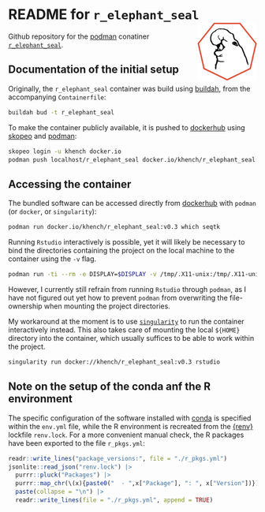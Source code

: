 # README for  `r_elephant_seal` <img src="logo.svg" align="right" alt="" width="120" />

Github repository for the [podman](https://podman.io/) conatiner [`r_elephant_seal`](https://hub.docker.com/repository/docker/khench/r_elephant_seal).

## Documentation of the initial setup

Originally, the `r_elephant_seal` container was build using [buildah](https://buildah.io/), from the accompanying `Containerfile`:

```sh
buildah bud -t r_elephant_seal
```

To make the container publicly available, it is pushed to [dockerhub](https://hub.docker.com/r/khench/r_elephant_seal) using [skopeo](https://github.com/containers/skopeo) and [podman](https://podman.io/):

```sh
skopeo login -u khench docker.io
podman push localhost/r_elephant_seal docker.io/khench/r_elephant_seal:v0.3
```

## Accessing the container

The bundled software can be accessed directly from [dockerhub](https://hub.docker.com/r/khench/qc_suite) with `podman` (or `docker`, or `singularity`):

```sh
podman run docker.io/khench/r_elephant_seal:v0.3 which seqtk
```

Running `Rstudio` interactively is possible, yet it will likely be necessary to bind the directories containing the project on the local machine to the container using the `-v` flag.

```sh
podman run -ti --rm -e DISPLAY=$DISPLAY -v /tmp/.X11-unix:/tmp/.X11-unix r_elephant_seal rstudio
```
However, I currently still refrain from running `Rstudio` through `podman`, as I have not figured out yet how to prevent `podman` from overwriting the file-ownership when mounting the project directories.

My workaround at the moment is to use [`singularity`](https://docs.sylabs.io/guides/3.6/user-guide/) to run the container interactively instead.
This also takes care of mounting the local `${HOME}` directory into the container, which usually suffices to be able to work within the project.

```sh
singularity run docker://khench/r_elephant_seal:v0.3 rstudio
```

## Note on the setup of the conda anf the R environment

The specific configuration of the software installed with [conda](https://docs.conda.io/en/latest/) is specified within the `env.yml` file, while the R environment is recreated from the [{renv}](https://rstudio.github.io/renv/index.html) lockfile `renv.lock`.
For a more convenient manual check, the R packages have been exported to the file `r_pkgs.yml`:

```r
readr::write_lines("package_versions:", file = "./r_pkgs.yml")
jsonlite::read_json("renv.lock") |>
  purrr::pluck("Packages") |>
  purrr::map_chr(\(x){paste0("  - ",x["Package"], ": ", x["Version"])}) |>
  paste(collapse = "\n") |>
  readr::write_lines(file = "./r_pkgs.yml", append = TRUE)
```